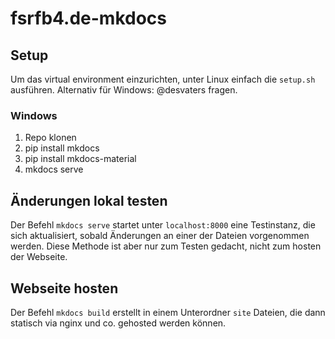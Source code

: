 # fsrfb4.de-mkdocs

## Setup

Um das virtual environment einzurichten, unter Linux einfach die `setup.sh` ausführen.
Alternativ für Windows: @desvaters fragen.

### Windows

1. Repo klonen
2. pip install mkdocs
3. pip install mkdocs-material
4. mkdocs serve

## Änderungen lokal testen

Der Befehl `mkdocs serve` startet unter `localhost:8000` eine Testinstanz, die sich aktualisiert, sobald Änderungen an einer der Dateien vorgenommen werden. Diese Methode ist aber nur zum Testen gedacht, nicht zum hosten der Webseite.

## Webseite hosten

Der Befehl `mkdocs build` erstellt in einem Unterordner `site` Dateien, die dann statisch via nginx und co. gehosted werden können.
